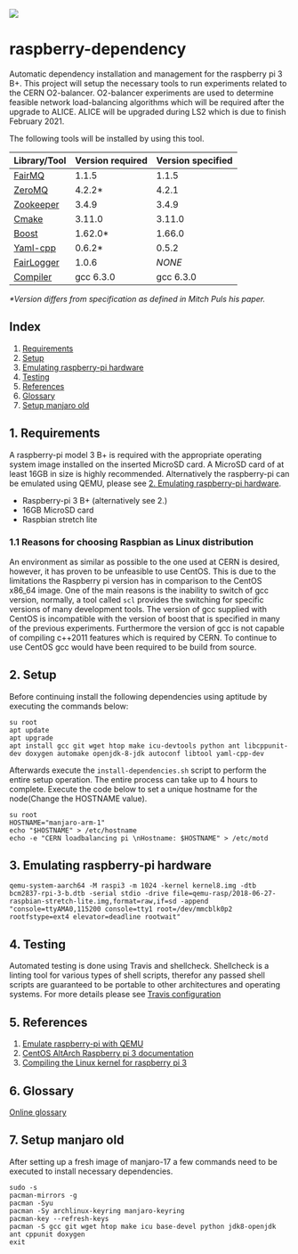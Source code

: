 ![](https://travis-ci.com/hexoxide/raspberry-dependency.svg?branch=master)

# raspberry-dependency
Automatic dependency installation and management for the raspberry pi 3 B+. This project will setup the necessary tools to run experiments related to the CERN O2-balancer. O2-balancer experiments are used to determine feasible network load-balancing algorithms which will be required after the upgrade to ALICE. ALICE will be upgraded during LS2 which is due to finish February 2021.

The following tools will be installed by using this tool.
  
| Library/Tool                                            	| Version required 		| Version specified	|
|-----------------------------------------------------------|-----------------------|-------------------|
| [FairMQ](https://github.com/FairRootGroup/FairMQ)       	| 1.1.5      			| 1.1.5				|
| [ZeroMQ](https://github.com/zeromq/libzmq)              	| 4.2.2*     			| 4.2.1				|
| [Zookeeper](https://zookeeper.apache.org/)              	| 3.4.9      			| 3.4.9				|
| [Cmake](https://github.com/Kitware/CMake)               	| 3.11.0     			| 3.11.0			|
| [Boost](https://www.boost.org/)                         	| 1.62.0*    			| 1.66.0			|
| [Yaml-cpp](https://github.com/jbeder/yaml-cpp)          	| 0.6.2*     			| 0.5.2				|
| [FairLogger](https://github.com/FairRootGroup/FairLogger)	| 1.0.6					| _NONE_			|
| [Compiler](https://gcc.gnu.org/)                        	| gcc 6.3.0  			| gcc 6.3.0 		|

_*Version differs from specification as defined in Mitch Puls his paper._

## Index

1. [Requirements](#1-requirements)
2. [Setup](#2-setup)
3. [Emulating raspberry-pi hardware](#3-emulating-raspberry-pi-hardware)
4. [Testing](#4-testing)
5. [References](#5-references)
6. [Glossary](#6-glossary)
6. [Setup manjaro old](#7-setup-manjaro-old)

## 1. Requirements
A raspberry-pi model 3 B+ is required with the appropriate operating system image installed on the inserted MicroSD card. A MicroSD card of at least 16GB in size is highly recommended. Alternatively the raspberry-pi can be emulated using QEMU, please see [2. Emulating raspberry-pi hardware](#3-emulating-raspberry-pi-hardware).

* Raspberry-pi 3 B+ (alternatively see 2.)
* 16GB MicroSD card
* Raspbian stretch lite

### 1.1 Reasons for choosing Raspbian as Linux distribution

An environment as similar as possible to the one used at CERN is desired, however, it has proven to be unfeasible to use CentOS. This is due to the limitations the Raspberry pi version has in comparison to the CentOS x86_64 image. One of the main reasons is the inability to switch of gcc version, normally, a tool called `scl` provides the switching for specific versions of many development tools. The version of gcc supplied with CentOS is incompatible with the version of boost that is specified in many of the previous experiments. Furthermore the version of gcc is not capable of compiling c++2011 features which is required by CERN. To continue to use CentOS gcc would have been required to be build from source.

## 2. Setup

Before continuing install the following dependencies using aptitude by executing the commands below:
```
su root
apt update
apt upgrade
apt install gcc git wget htop make icu-devtools python ant libcppunit-dev doxygen automake openjdk-8-jdk autoconf libtool yaml-cpp-dev 
```

Afterwards execute the `install-dependencies.sh` script to perform the entire setup operation. The entire process can take up to 4 hours to complete. Execute the code below to set a unique hostname for the node(Change the HOSTNAME value).

```
su root
HOSTNAME="manjaro-arm-1"
echo "$HOSTNAME" > /etc/hostname
echo -e "CERN loadbalancing pi \nHostname: $HOSTNAME" > /etc/motd
```

## 3. Emulating raspberry-pi hardware

`qemu-system-aarch64 -M raspi3 -m 1024 -kernel kernel8.img -dtb bcm2837-rpi-3-b.dtb -serial stdio -drive file=qemu-rasp/2018-06-27-raspbian-stretch-lite.img,format=raw,if=sd -append "console=ttyAMA0,115200 console=tty1 root=/dev/mmcblk0p2 rootfstype=ext4 elevator=deadline rootwait"`

## 4. Testing

Automated testing is done using Travis and shellcheck. Shellcheck is a linting tool for various types of shell scripts, therefor any passed shell scripts are guaranteed to be portable to other architectures and operating systems. For more details please see [Travis configuration](.travis.tml)

## 5. References

1. [Emulate raspberry-pi with QEMU](https://azeria-labs.com/emulate-raspberry-pi-with-qemu/)
2. [CentOS AltArch Raspberry pi 3 documentation](https://wiki.centos.org/SpecialInterestGroup/AltArch/Arm32/RaspberryPi3)
3. [Compiling the Linux kernel for raspberry pi 3](https://devsidestory.com/build-a-64-bit-kernel-for-your-raspberry-pi-3/)

## 6. Glossary

[Online glossary](https://github.com/hexoxide/documentation/blob/master/glossary.md)

## 7. Setup manjaro old

After setting up a fresh image of manjaro-17 a few commands need to be executed to install necessary dependencies.

```
sudo -s
pacman-mirrors -g
pacman -Syu
pacman -Sy archlinux-keyring manjaro-keyring
pacman-key --refresh-keys
pacman -S gcc git wget htop make icu base-devel python jdk8-openjdk ant cppunit doxygen
exit
```